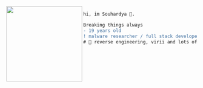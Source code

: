<img align="left" height="200" src="https://media.giphy.com/media/ao9DUiTKH60XS/giphy.gif"/>

```diff
hi, im Souhardya 🔮.

Breaking things always
- 19 years old
! malware researcher / full stack developer / windows pwnage junkie
# 📖 reverse engineering, virii and lots of programming   
```
